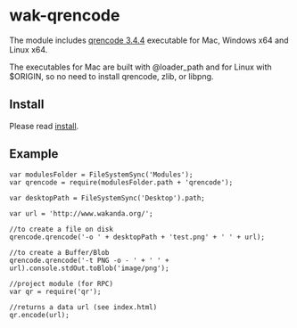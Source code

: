 wak-qrencode
============

The module includes [qrencode 3.4.4](http://fukuchi.org/works/qrencode/) executable for Mac, Windows x64 and Linux x64.

The executables for Mac are built with @loader_path and for Linux with $ORIGIN, so no need to install qrencode, zlib, or libpng.

Install
-------
Please read [install](https://github.com/miyako/wak-ftp/blob/master/install.md).

Example
-------
```
var modulesFolder = FileSystemSync('Modules');
var qrencode = require(modulesFolder.path + 'qrencode');

var desktopPath = FileSystemSync('Desktop').path;

var url = 'http://www.wakanda.org/';

//to create a file on disk
qrencode.qrencode('-o ' + desktopPath + 'test.png' + ' ' + url);

//to create a Buffer/Blob 
qrencode.qrencode('-t PNG -o - ' + ' ' + url).console.stdOut.toBlob('image/png');

//project module (for RPC)
var qr = require('qr');

//returns a data url (see index.html)
qr.encode(url);
```
